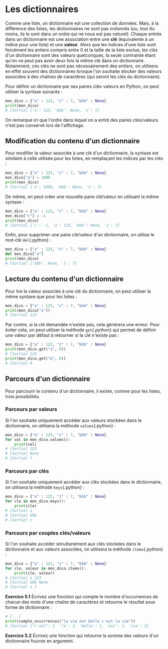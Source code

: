 # Les dictionnaires

Comme une liste, un dictionnaire est une collection de données.
Mais, à la différence des listes, les dictionnaires ne sont pas ordonnés (ou, tout du moins, ils le sont dans un ordre qui ne nous est pas naturel).
Chaque entrée dans un dictionnaire est une association entre une **clé** (équivalente à un indice pour une liste) et une **valeur**.
Alors que les indices d'une liste sont forcément les entiers compris entre 0 et la taille de la liste exclue, les clés d'un dictionnaire sont des valeurs quelconques, la seule contrainte étant qu'on ne peut pas avoir deux fois la même clé dans un dictionnaire.
Notamment, ces clés ne sont pas nécessairement des entiers, on utilisera en effet souvent des dictionnaires lorsque l'on souhaite stocker des valeurs associées à des chaînes de caractères (qui seront les clés du dictionnaire).

Pour définir un dictionnaire par ses paires clés-valeurs en Python, on peut utiliser la syntaxe suivante :
```python
mon_dico = {"a" : 123, "z" : 7, "bbb" : None}
print(mon_dico)
# [Sortie] {'a': 123, 'bbb': None, 'z': 7}
```

On remarque ici que l'ordre dans lequel on a entré des paires clés/valeurs n'est pas conservé lors de l'affichage.

## Modification du contenu d'un dictionnaire

Pour modifier la valeur associée à une clé d'un dictionnaire, la syntaxe est similaire à celle utilisée pour les listes, en remplaçant les indices par les clés :
```python
mon_dico = {"a" : 123, "z" : 7, "bbb" : None}
mon_dico["a"] = 1000
print(mon_dico)
# [Sortie] {'a': 1000, 'bbb': None, 'z': 7}
```

De même, on peut créer une nouvelle paire clé/valeur en utilisant la même syntaxe :
```python
mon_dico = {"a" : 123, "z" : 7, "bbb" : None}
mon_dico["c"] = -1
print(mon_dico)
# [Sortie] {'c': -1, 'a': 123, 'bbb': None, 'z': 7}
```

Enfin, pour supprimer une paire clé/valeur d'un dictionnaire, on utilise le mot-clé `del`{.python} :
```python
mon_dico = {"a" : 123, "z" : 7, "bbb" : None}
del mon_dico["a"]
print(mon_dico)
# [Sortie] {'bbb': None, 'z': 7}
```

## Lecture du contenu d'un dictionnaire

Pour lire la valeur associée à une clé du dictionnaire, on peut utiliser la même syntaxe que pour les listes :
```python
mon_dico = {"a" : 123, "z" : 7, "bbb" : None}
print(mon_dico["a"])
# [Sortie] 123
```

Par contre, si la clé demandée n'existe pas, cela génèrera une erreur.
Pour éviter cela, on peut utiliser la méthode `get`{.python} qui permet de définir une valeur par défaut à retourner si la clé n'existe pas :
```python
mon_dico = {"a" : 123, "z" : 7, "bbb" : None}
print(mon_dico.get("a", 0))
# [Sortie] 123
print(mon_dico.get("b", 0))
# [Sortie] 0
```

## Parcours d'un dictionnaire

Pour parcourir le contenu d'un dictionnaire, il existe, comme pour les listes, trois possibilités.

### Parcours par valeurs

Si l'on souhaite uniquement accéder aux valeurs stockées dans le dictionnaire, on utilisera la méthode `values`{.python} :
```python
mon_dico = {"a" : 123, "z" : 7, "bbb" : None}
for val in mon_dico.values():
    print(val)
# [Sortie] 123
# [Sortie] None
# [Sortie] 7
```

### Parcours par clés

Si l'on souhaite uniquement accéder aux clés stockées dans le dictionnaire, on utilisera la méthode `keys`{.python} :
```python
mon_dico = {"a" : 123, "z" : 7, "bbb" : None}
for cle in mon_dico.keys():
    print(cle)
# [Sortie] a
# [Sortie] bbb
# [Sortie] z
```

### Parcours par couples clés/valeurs

Si l'on souhaite accéder simultanément aux clés stockées dans le dictionnaire et aux valeurs associées, on utilisera la méthode `items`{.python} :
```python
mon_dico = {"a" : 123, "z" : 7, "bbb" : None}
for cle, valeur in mon_dico.items():
    print(cle, valeur)
# [Sortie] a 123
# [Sortie] bbb None
# [Sortie] z 7
```


**Exercice 5.1**
Écrivez une fonction qui compte le nombre d'occurrences de chacun des mots d'une chaîne de caractères et retourne le résultat sous forme de dictionnaire :
```python
# [...]
print(compte_occurrences("la vie est belle c'est la vie"))
# [Sortie] {"c'est": 1, 'la': 2, 'belle': 1, 'est': 1, 'vie': 2}
```

**Exercice 5.2**
Écrivez une fonction qui retourne la somme des *valeurs* d'un dictionnaire fournie en argument.
